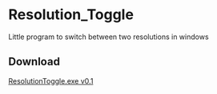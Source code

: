 # Resolution_Toggle
Little program to switch between two resolutions in windows

## Download
[ResolutionToggle.exe v0.1](/x64/Debug/ResolutionToggle.exe)
